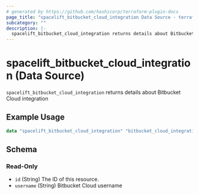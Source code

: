 ```yaml
---
# generated by https://github.com/hashicorp/terraform-plugin-docs
page_title: "spacelift_bitbucket_cloud_integration Data Source - terraform-provider-spacelift"
subcategory: ""
description: |-
  spacelift_bitbucket_cloud_integration returns details about Bitbucket Cloud integration
---
```


# spacelift_bitbucket_cloud_integration (Data Source)

`spacelift_bitbucket_cloud_integration` returns details about Bitbucket Cloud integration

## Example Usage

```terraform
data "spacelift_bitbucket_cloud_integration" "bitbucket_cloud_integration" {}
```

<!-- schema generated by tfplugindocs -->
## Schema

### Read-Only

- `id` (String) The ID of this resource.
- `username` (String) Bitbucket Cloud username


